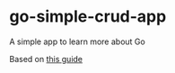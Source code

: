 # go-simple-crud-app
A simple app to learn more about Go

Based on [this guide](https://learning-cloud-native-go.github.io/)